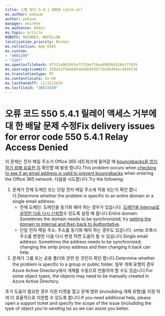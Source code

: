 ```yaml
---
title: 스팸 방지 5.4.1 DBEB catch-all
ms.author: pebaum
author: pebaum
manager: mnirkhe
ms.audience: Admin
ms.topic: article
ROBOTS: NOINDEX, NOFOLLOW
localization_priority: Normal
ms.collection: Adm_O365
ms.custom:
- "9001209"
- "3167"
ms.openlocfilehash: 4f531a063d63aff239ef7dead869bb526e17fb35
ms.sourcegitcommit: 2591e1f56e8943bddb9d3b77ba5b494ac49d4f30
ms.translationtype: MT
ms.contentlocale: ko-KR
ms.lasthandoff: 11/15/2019
ms.locfileid: "38672439"
---
```

# <a name="fix-delivery-issues-for-error-code-550-541-relay-access-denied"></a><span data-ttu-id="aad07-102">오류 코드 550 5.4.1 릴레이 액세스 거부에 대 한 배달 문제 수정</span><span class="sxs-lookup"><span data-stu-id="aad07-102">Fix delivery issues for error code 550 5.4.1 Relay Access Denied</span></span>

<span data-ttu-id="aad07-103">이 문제는 전자 메일 주소가 Office 365 네트워크에 들어갈 때 [bouncebacks을 방지 하기 위해 유효한 지](https://docs.microsoft.com/exchange/mail-flow-best-practices/use-directory-based-edge-blocking) 확인할 때 발생 합니다.</span><span class="sxs-lookup"><span data-stu-id="aad07-103">This problem occurs when [checking to see if an email address is valid to prevent bouncebacks](https://docs.microsoft.com/exchange/mail-flow-best-practices/use-directory-based-edge-blocking) when entering the Office 365 network.</span></span> <span data-ttu-id="aad07-104">다음을 시도합니다.</span><span class="sxs-lookup"><span data-stu-id="aad07-104">Try the following:</span></span>

1. <span data-ttu-id="aad07-105">문제가 전체 도메인 또는 단일 전자 메일 주소에 적용 되는지 확인 합니다.</span><span class="sxs-lookup"><span data-stu-id="aad07-105">Determine whether the problem is specific to an entire domain or a single email address:</span></span>
    - <span data-ttu-id="aad07-106">전체 도메인: 도메인을 동기화 해야 하는 경우가 있습니다. [도메인을 Internal로 설정한 다음 다시 신뢰할](https://docs.microsoft.com/exchange/mail-flow-best-practices/manage-accepted-domains/manage-accepted-domains)수 있도록 설정 해 봅니다.</span><span class="sxs-lookup"><span data-stu-id="aad07-106">Entire domain: Sometimes the domain needs to be synchronized; try [setting the domain to Internal and then back to Authoritative](https://docs.microsoft.com/exchange/mail-flow-best-practices/manage-accepted-domains/manage-accepted-domains).</span></span>
    - <span data-ttu-id="aad07-107">단일 전자 메일 주소: 주소를 동기화 해야 하는 경우도 있습니다. smtp 프록시 주소를 변경한 다음 다시 변경 하면 도움이 될 수 있습니다.</span><span class="sxs-lookup"><span data-stu-id="aad07-107">Single email address: Sometimes the address needs to be synchronized; changing the smtp proxy address and then changing it back can help.</span></span>
2. <span data-ttu-id="aad07-108">문제가 그룹 또는 공용 폴더와 관련 된 것인지 확인 합니다.</span><span class="sxs-lookup"><span data-stu-id="aad07-108">Determine whether the problem is specific to a group or public folder.</span></span> <span data-ttu-id="aad07-109">일부 개체 유형의 경우 Azure Active Directory에서 개체를 수동으로 만들어야 할 수도 있습니다.</span><span class="sxs-lookup"><span data-stu-id="aad07-109">For some object types, the objects may need to be manually created in Azure Active Directory.</span></span>

<span data-ttu-id="aad07-110">추가 도움이 필요한 경우 지원 티켓을 열고 문제 범위 (includidng 개체 유형)를 지정 하 여 더 효율적으로 지원할 수 있도록 합니다.</span><span class="sxs-lookup"><span data-stu-id="aad07-110">If you need additional help, please open a support ticket and specify the scope of the issue (includidng the type of object you're sending to) so we can assist you better.</span></span>